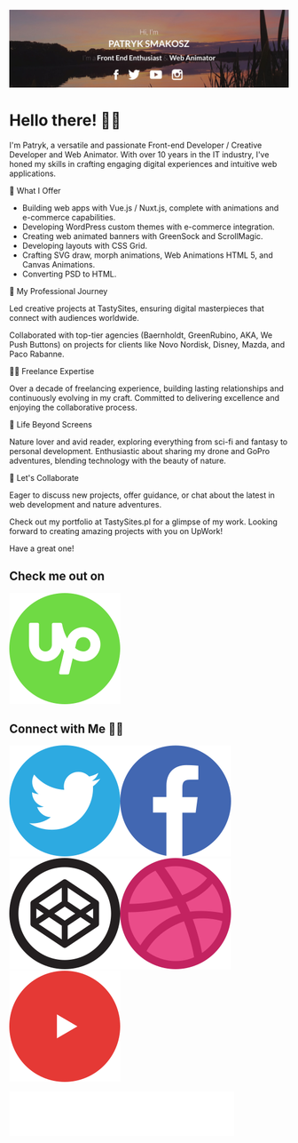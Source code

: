 [![MastHead](https://raw.githubusercontent.com/patsma/patsma/master/banner.jpg)](https://tastysites.pl)

# Hello there! 👋🏻

I'm Patryk, a versatile and passionate Front-end Developer / Creative Developer and Web Animator. With over 10 years in the IT industry, I've honed my skills in crafting engaging digital experiences and intuitive web applications.

🚀 What I Offer

- Building web apps with Vue.js / Nuxt.js, complete with animations and e-commerce capabilities.
- Developing WordPress custom themes with e-commerce integration.
- Creating web animated banners with GreenSock and ScrollMagic.
- Developing layouts with CSS Grid.
- Crafting SVG draw, morph animations, Web Animations HTML 5, and Canvas Animations.
- Converting PSD to HTML.

🌟 My Professional Journey

Led creative projects at TastySites, ensuring digital masterpieces that connect with audiences worldwide.

Collaborated with top-tier agencies (Baernholdt, GreenRubino, AKA, We Push Buttons) on projects for clients like Novo Nordisk, Disney, Mazda, and Paco Rabanne.

👨‍💻 Freelance Expertise

Over a decade of freelancing experience, building lasting relationships and continuously evolving in my craft.
Committed to delivering excellence and enjoying the collaborative process.

🌱 Life Beyond Screens

Nature lover and avid reader, exploring everything from sci-fi and fantasy to personal development.
Enthusiastic about sharing my drone and GoPro adventures, blending technology with the beauty of nature.

🔗 Let's Collaborate

Eager to discuss new projects, offer guidance, or chat about the latest in web development and nature adventures.

Check out my portfolio at TastySites.pl for a glimpse of my work.
Looking forward to creating amazing projects with you on UpWork!

Have a great one!

## Check me out on 
[![UpWork](https://raw.githubusercontent.com/patsma/patsma/master/upwork.svg)](https://www.upwork.com/freelancers/~01085c23a2f6280a73)

## Connect with Me 🤝🏻
[![Twitter](https://raw.githubusercontent.com/patsma/patsma/master/twitter-new.svg)](https://twitter.com/TastySites)[![Facebook](https://raw.githubusercontent.com/patsma/patsma/master/facebook.svg)](https://www.facebook.com/TastySites)[![Codepen](https://raw.githubusercontent.com/patsma/patsma/master/codepen.svg)](https://codepen.io/tastysites)[![Dribbble](https://raw.githubusercontent.com/patsma/patsma/master/dribbble.svg)](https://dribbble.com/tastysites)[![YouTube](https://raw.githubusercontent.com/patsma/patsma/master/youtube.svg)](https://www.youtube.com/channel/UCj7wr_x-BwJ0Yam8uw5lDsw?view_as=subscriber)




[![Dino](https://raw.githubusercontent.com/patsma/patsma/master/logo.svg)](https://tastysites.pl)
